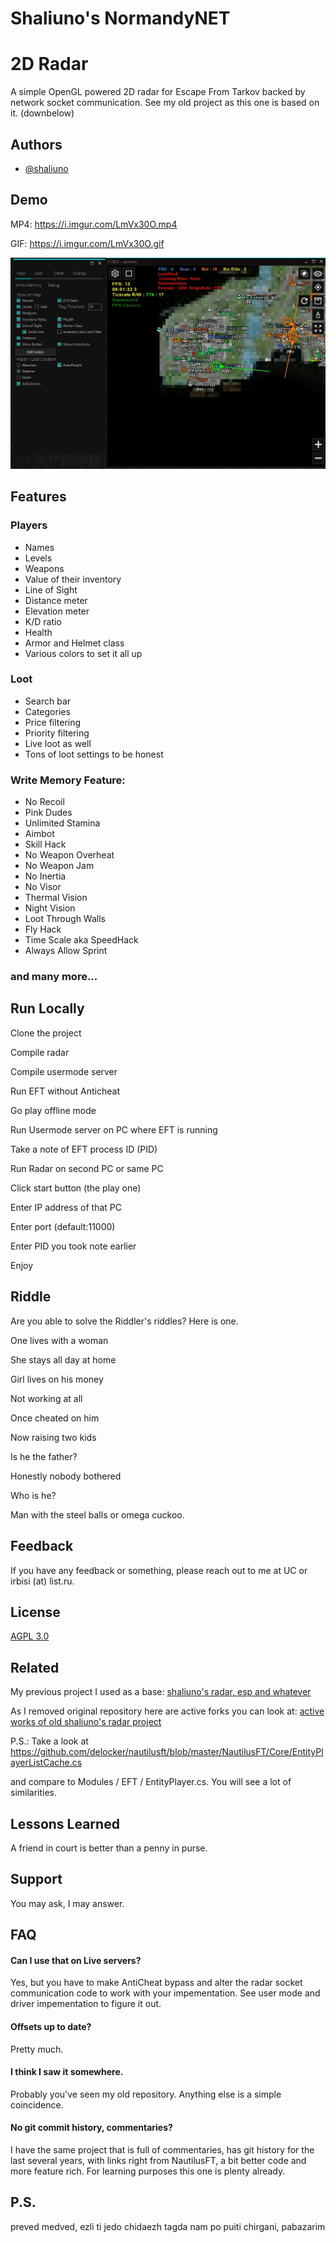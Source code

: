 
# Shaliuno's NormandyNET
# 2D Radar

A simple OpenGL powered 2D radar for Escape From Tarkov backed by network socket communication.
See my old project as this one is based on it. (downbelow)

## Authors

- [@shaliuno](https://www.github.com/shaliuno)

## Demo

MP4:
https://i.imgur.com/LmVx30O.mp4

GIF:
https://i.imgur.com/LmVx30O.gif

![Screenshot](preview.jpg)

## Features

### Players
- Names
- Levels
- Weapons
- Value of their inventory
- Line of Sight
- Distance meter
- Elevation meter
- K/D ratio
- Health
- Armor and Helmet class
- Various colors to set it all up

### Loot
- Search bar
- Categories
- Price filtering
- Priority filtering
- Live loot as well
- Tons of loot settings to be honest

### Write Memory Feature:
- No Recoil
- Pink Dudes
- Unlimited Stamina
- Aimbot
- Skill Hack
- No Weapon Overheat
- No Weapon Jam
- No Inertia
- No Visor
- Thermal Vision
- Night Vision
- Loot Through Walls
- Fly Hack
- Time Scale aka SpeedHack
- Always Allow Sprint

###  and many more...

## Run Locally

Clone the project

Compile radar

Compile usermode server

Run EFT without Anticheat

Go play offline mode

Run Usermode server on PC where EFT is running

Take a note of EFT process ID (PID)

Run Radar on second PC or same PC

Click start button (the play one)

Enter IP address of that PC

Enter port (default:11000)

Enter PID you took note earlier

Enjoy

## Riddle

Are you able to solve the Riddler's riddles?
Here is one.

One lives with a woman

She stays all day at home

Girl lives on his money

Not working at all

Once cheated on him

Now raising two kids

Is he the father?

Honestly nobody bothered

Who is he?

Man with the steel balls or omega cuckoo.

## Feedback

If you have any feedback or something, please reach out to me at UC or irbisi (at) list.ru.

## License

[AGPL 3.0](https://choosealicense.com/licenses/agpl-3.0/)

## Related

My previous project I used as a base:
[shaliuno's radar, esp and whatever](https://www.unknowncheats.me/forum/escape-from-tarkov/320336-shaliunos-radar-esp-whatever.html)

As I removed original repository here are active forks you can look at:
[active works of old shaliuno's radar project](https://techgaun.github.io/active-forks/index.html#https://github.com/delocker/nautilusft)

P.S.:
Take a look at
https://github.com/delocker/nautilusft/blob/master/NautilusFT/Core/EntityPlayerListCache.cs

and compare to Modules / EFT / EntityPlayer.cs.
You will see a lot of similarities.

## Lessons Learned

A friend in court is better than a penny in purse.

## Support

You may ask, I may answer.

## FAQ

#### Can I use that on Live servers?

Yes, but you have to make AntiCheat bypass and alter the radar socket communication code to work with your impementation.
See user mode and driver impementation to figure it out.

#### Offsets up to date?

Pretty much.

#### I think I saw it somewhere.

Probably you've seen my old repository. Anything else is a simple coincidence.

#### No git commit history, commentaries?

I have the same project that is full of commentaries, has git history for the last several years, with links right from NautilusFT, a bit better code and more feature rich.
For learning purposes this one is plenty already.

## P.S.

preved medved, ezli ti jedo chidaezh tagda nam po puiti
chirgani, pabazarim